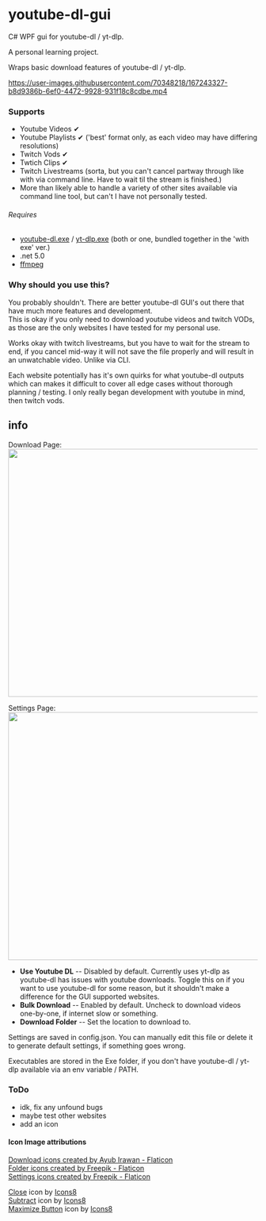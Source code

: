 # youtube-dl-gui
C# WPF gui for youtube-dl / yt-dlp.

A personal learning project.  

Wraps basic download features of youtube-dl / yt-dlp.

https://user-images.githubusercontent.com/70348218/167243327-b8d9386b-6ef0-4472-9928-931f18c8cdbe.mp4


### Supports
* Youtube Videos ✔
* Youtube Playlists ✔ ('best' format only, as each video may have differing resolutions)
* Twitch Vods ✔
* Twtich Clips ✔
* Twitch Livestreams (sorta, but you can't cancel partway through like with via command line. Have to wait til the stream is finished.)
* More than likely able to handle a variety of other sites available via command line tool, but can't I have not personally tested.

###### Requires
* [youtube-dl.exe](https://ytdl-org.github.io/youtube-dl/) / [yt-dlp.exe](https://github.com/yt-dlp/yt-dlp) (both or one, bundled together in the 'with exe' ver.)
* .net 5.0
* [ffmpeg](https://ffmpeg.org/download.html)

### Why should you use this?
You probably shouldn't. There are better youtube-dl GUI's out there that have much more features and development.  
This is okay if you only need to download youtube videos and twitch VODs, as those are the only websites I have tested for my personal use.  

Works okay with twitch livestreams, but you have to wait for the stream to end, if you cancel mid-way it will not save the file properly and will result in an unwatchable video. Unlike via CLI.  

Each website potentially has it's own quirks for what youtube-dl outputs which can makes it difficult to cover all edge cases without thorough planning / testing. I only really began development with youtube in mind, then twitch vods.

## info 
Download Page:  
<img src="https://i.imgur.com/XpvYsyL.png" width="800" height="500"/>   

Settings Page:  
<img src="https://i.imgur.com/UtBhpaG.png" width="800" height="500"/>      

* **Use Youtube DL** -- Disabled by default. Currently uses yt-dlp as youtube-dl has issues with youtube downloads. Toggle this on if you want to use youtube-dl for some reason, but it shouldn't make a difference for the GUI supported websites.
* **Bulk Download** -- Enabled by default. Uncheck to download videos one-by-one, if internet slow or something.
* **Download Folder** -- Set the location to download to. 

Settings are saved in config.json. You can manually edit this file or delete it to generate default settings, if something goes wrong.

Executables are stored in the Exe folder, if you don't have youtube-dl / yt-dlp available via an env variable / PATH.

### ToDo
* idk, fix any unfound bugs
* maybe test other websites
* add an icon


#### Icon Image attributions
<a href="https://www.flaticon.com/free-icons/download" title="download icons">Download icons created by Ayub Irawan - Flaticon</a>  
<a href="https://www.flaticon.com/free-icons/folder" title="folder icons">Folder icons created by Freepik - Flaticon</a>  
<a href="https://www.flaticon.com/free-icons/settings" title="settings icons">Settings icons created by Freepik - Flaticon</a>  

<a target="_blank" href="https://icons8.com/icon/8112/close">Close</a> icon by <a target="_blank" href="https://icons8.com">Icons8</a>  
<a target="_blank" href="https://icons8.com/icon/11152/subtract">Subtract</a> icon by <a target="_blank" href="https://icons8.com">Icons8</a>  
<a target="_blank" href="https://icons8.com/icon/vU8WkCSNnXng/maximize-button">Maximize Button</a> icon by <a target="_blank" href="https://icons8.com">Icons8</a>  

